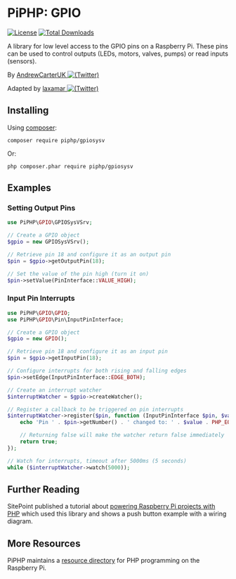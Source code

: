 # PiPHP: GPIO

[![License](https://poser.pugx.org/piphp/gpio/license)](https://packagist.org/packages/piphp/gpio)
[![Total Downloads](https://poser.pugx.org/piphp/gpio/downloads)](https://packagist.org/packages/piphp/gpio)

A library for low level access to the GPIO pins on a Raspberry Pi. These pins can be used to control outputs (LEDs, motors, valves, pumps) or read inputs (sensors).

By [AndrewCarterUK ![(Twitter)](http://i.imgur.com/wWzX9uB.png)](https://twitter.com/AndrewCarterUK)

Adapted by [laxamar ![(Twitter)](http://i.imgur.com/wWzX9uB.png)](https://twitter.com/laxamar)
## Installing

Using [composer](https://getcomposer.org/):

`composer require piphp/gpiosysv`

Or:

`php composer.phar require piphp/gpiosysv`

## Examples

### Setting Output Pins
```php
use PiPHP\GPIO\GPIOSysVSrv;

// Create a GPIO object
$gpio = new GPIOSysVSrv();

// Retrieve pin 18 and configure it as an output pin
$pin = $gpio->getOutputPin(18);

// Set the value of the pin high (turn it on)
$pin->setValue(PinInterface::VALUE_HIGH);
```

### Input Pin Interrupts
```php
use PiPHP\GPIO\GPIO;
use PiPHP\GPIO\Pin\InputPinInterface;

// Create a GPIO object
$gpio = new GPIO();

// Retrieve pin 18 and configure it as an input pin
$pin = $gpio->getInputPin(18);

// Configure interrupts for both rising and falling edges
$pin->setEdge(InputPinInterface::EDGE_BOTH);

// Create an interrupt watcher
$interruptWatcher = $gpio->createWatcher();

// Register a callback to be triggered on pin interrupts
$interruptWatcher->register($pin, function (InputPinInterface $pin, $value) {
    echo 'Pin ' . $pin->getNumber() . ' changed to: ' . $value . PHP_EOL;

    // Returning false will make the watcher return false immediately
    return true;
});

// Watch for interrupts, timeout after 5000ms (5 seconds)
while ($interruptWatcher->watch(5000));
```

## Further Reading

SitePoint published a tutorial about [powering Raspberry Pi projects with PHP](https://www.sitepoint.com/powering-raspberry-pi-projects-with-php/) which used this library and shows a push button example with a wiring diagram.

## More Resources

PiPHP maintains a [resource directory](https://github.com/PiPHP/Resources) for PHP programming on the Raspberry Pi.
